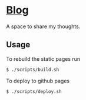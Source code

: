# [Blog](https://dthigpen.github.io/blog)

A space to share my thoughts.

## Usage

To rebuild the static pages run

```bash
$ ./scripts/build.sh
```

To deploy to github pages

```bash
$ ./scripts/deploy.sh
```

